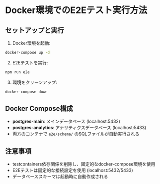 # Docker環境でのE2Eテスト実行方法

## セットアップと実行

1. Docker環境を起動:
```bash
docker-compose up -d
```

2. E2Eテストを実行:
```bash
npm run e2e
```

3. 環境をクリーンアップ:
```bash
docker-compose down
```

## Docker Compose構成

- **postgres-main**: メインデータベース (localhost:5432)
- **postgres-analytics**: アナリティクスデータベース (localhost:5433)
- 両方のコンテナで `e2e/schema/` のSQLファイルが自動実行される

## 注意事項

- testcontainers依存関係を削除し、固定的なdocker-compose環境を使用
- E2Eテストは固定的な接続設定を使用 (localhost:5432/5433)
- データベーススキーマは起動時に自動作成される